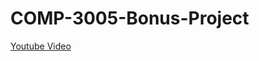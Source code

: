 # COMP-3005-Bonus-Project

[Youtube Video](https://www.youtube.com/](https://youtu.be/BLshFoUXkaA)https://youtu.be/BLshFoUXkaA)
